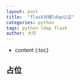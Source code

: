 ```yaml
---
layout: post
title:  "flask对接ldap认证"
categories: python
tags: python ldap flask
author: 大可
---
```


* content
{:toc}

## 占位